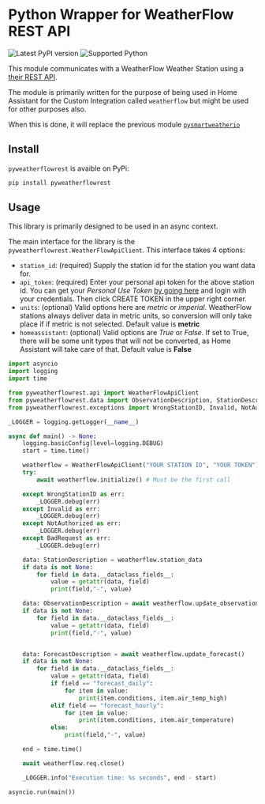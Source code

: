 # Python Wrapper for WeatherFlow REST API

![Latest PyPI version](https://img.shields.io/pypi/v/pyweatherflowrest) ![Supported Python](https://img.shields.io/pypi/pyversions/pyweatherflowrest)

This module communicates with a WeatherFlow Weather Station using a [their REST API](https://weatherflow.github.io/Tempest/api/swagger/#/).

The module is primarily written for the purpose of being used in Home Assistant for the Custom Integration called `weatherflow` but might be used for other purposes also.

When this is done, it will replace the previous module [`pysmartweatherio`](https://github.com/briis/pysmartweatherio)

## Install

`pyweatherflowrest` is avaible on PyPi:

```bash
pip install pyweatherflowrest
```

## Usage

This library is primarily designed to be used in an async context.

The main interface for the library is the `pyweatherflowrest.WeatherFlowApiClient`. This interface takes 4 options:

* `station_id`: (required) Supply the station id for the station you want data for.
* `api_token`: (required) Enter your personal api token for the above station id. You can get your *Personal Use Token* [by going here](https://tempestwx.com/settings/tokens) and login with your credentials. Then click CREATE TOKEN in the upper right corner.
* `units`: (optional) Valid options here are *metric* or *imperial*. WeatherFlow stations always deliver data in metric units, so conversion will only take place if if metric is not selected. Default value is **metric**
* `homeassistant`: (optional) Valid options are *True* or *False*. If set to True, there will be some unit types that will not be converted, as Home Assistant will take care of that. Default value is **False**

```python
import asyncio
import logging
import time

from pyweatherflowrest.api import WeatherFlowApiClient
from pyweatherflowrest.data import ObservationDescription, StationDescription, ForecastDescription, ForecastDailyDescription
from pyweatherflowrest.exceptions import WrongStationID, Invalid, NotAuthorized, BadRequest

_LOGGER = logging.getLogger(__name__)

async def main() -> None:
    logging.basicConfig(level=logging.DEBUG)
    start = time.time()

    weatherflow = WeatherFlowApiClient("YOUR STATION ID", "YOUR TOKEN")
    try:
        await weatherflow.initialize() # Must be the first call

    except WrongStationID as err:
        _LOGGER.debug(err)
    except Invalid as err:
        _LOGGER.debug(err)
    except NotAuthorized as err:
        _LOGGER.debug(err)
    except BadRequest as err:
        _LOGGER.debug(err)

    data: StationDescription = weatherflow.station_data
    if data is not None:
        for field in data.__dataclass_fields__:
            value = getattr(data, field)
            print(field,"-", value)

    data: ObservationDescription = await weatherflow.update_observations()
    if data is not None:
        for field in data.__dataclass_fields__:
            value = getattr(data, field)
            print(field,"-", value)


    data: ForecastDescription = await weatherflow.update_forecast()
    if data is not None:
        for field in data.__dataclass_fields__:
            value = getattr(data, field)
            if field == "forecast_daily":
                for item in value:
                    print(item.conditions, item.air_temp_high)
            elif field == "forecast_hourly":
                for item in value:
                    print(item.conditions, item.air_temperature)
            else:
                print(field,"-", value)

    end = time.time()

    await weatherflow.req.close()

    _LOGGER.info("Execution time: %s seconds", end - start)

asyncio.run(main())

```

